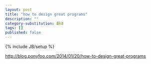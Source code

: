 ```yaml
---
layout: post
title: "how to design great programs"
description: ""
category-substitution: 翻译
tags: []
published: false
---
```

{% include JB/setup %}

http://blog.ponyfoo.com/2014/01/20/how-to-design-great-programs